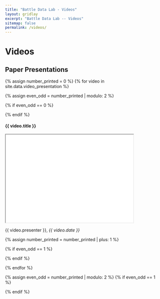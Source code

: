 ```yaml
---
title: "Battle Data Lab - Videos"
layout: gridlay
excerpt: "Battle Data Lab -- Videos"
sitemap: false
permalink: /videos/
---
```


# Videos

## Paper Presentations

{% assign number_printed = 0 %}
{% for video in site.data.video_presentation %}

{% assign even_odd = number_printed | modulo: 2 %}

{% if even_odd == 0 %}

<div class="row">
{% endif %}

<div class="col-sm-6 clearfix">
 <div class="well">
  <pubtit><h4><b>{{ video.title }}</b></h4></pubtit>
  <p></p>
  <iframe width="420" height="290" src="{{ video.link }}"></iframe>
  <p>{{ video.presenter }}, <em>{{ video.date }}</em></p>
 </div>
</div>

{% assign number_printed = number_printed | plus: 1 %}

{% if even_odd == 1 %}

</div>
{% endif %}

{% endfor %}

{% assign even_odd = number_printed | modulo: 2 %}
{% if even_odd == 1 %}

</div>
{% endif %}
